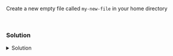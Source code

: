 Create a new empty file called `my-new-file` in your home directory

<br>

### Solution
<details>
<summary>Solution</summary>
First we check what version of Linux we're on.

```plain
cat /etc/*release
```{{exec}}

Next we check the kernel version.

```plain
uname -r
```{{exec}}

Next we might want to know how long the system has been up.

```plain
uptime
```{{exec}}

Last we might want to see how the system booted and what kernel parameters were passed.

```plain
cat /proc/cmdline
```{{exec}}

</details>